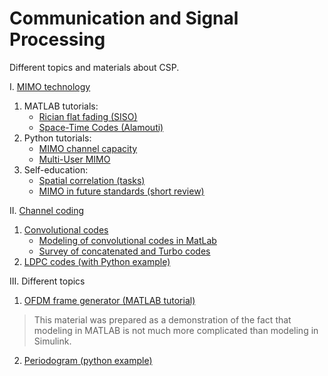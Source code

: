 # Communication and Signal Processing 

Different topics and materials about CSP. 

I. [MIMO technology](https://github.com/kirlf/CSP/blob/master/MIMO/README.md)
1. MATLAB tutorials:
    * [Rician flat fading (SISO)](https://nbviewer.jupyter.org/gist/kirlf/4328eb389b3ddc9a0c350eaed468f870)
    * [Space-Time Codes (Alamouti)](https://nbviewer.jupyter.org/github/kirlf/CSP/blob/master/MIMO/Alamouti.ipynb)
2. Python tutorials:
    * [MIMO channel capacity](https://nbviewer.jupyter.org/github/kirlf/CSP/blob/master/MIMO/MIMO%20Capacity.ipynb)
    * [Multi-User MIMO](https://nbviewer.jupyter.org/github/kirlf/CSP/blob/master/MIMO/BlockDiagonalization.ipynb)
3. Self-education:
    * [Spatial correlation (tasks)](https://nbviewer.jupyter.org/github/kirlf/CSP/blob/master/MIMO/Spatial_Correlation.ipynb)
    * [MIMO in future standards (short review)](https://github.com/kirlf/CSP/blob/master/MIMO/Outlloks.md)

II. [Channel coding](https://github.com/kirlf/CSP/blob/master/FEC/README.md)
1. [Convolutional codes](https://github.com/kirlf/CSP/blob/master/FEC/Convolutional%20codes%20intro.md)
   * [Modeling of convolutional codes in MatLab](https://github.com/kirlf/CSP/blob/master/FEC/Convolutional%20codes%20modeling.md)
   * [Survey of concatenated and Turbo codes](https://github.com/kirlf/CSP/blob/master/FEC/Conv%20codes%20idea%20extensions.md)
2. [LDPC codes (with Python example)](https://nbviewer.jupyter.org/github/kirlf/CSP/blob/master/FEC/LDPC.ipynb)

III. Different topics
1. [OFDM frame generator (MATLAB tutorial)](https://github.com/kirlf/CSP/tree/master/Different/OFDM)
    
> This material was prepared as a demonstration of the fact that modeling in MATLAB is not much more complicated than modeling in Simulink.
    
2. [Periodogram (python example)](https://commons.wikimedia.org/wiki/File:Periodogram_windows.png)
